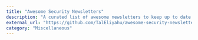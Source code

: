 ```yaml
---
title: "Awesome Security Newsletters"
description: "A curated list of awesome newsletters to keep up to date on security news via e-mail."
external_url: "https://github.com/TalEliyahu/awesome-security-newsletters"
category: "Miscellaneous"
---
```

